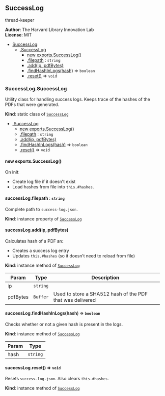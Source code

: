 <a name="utils.module_SuccessLog"></a>

## SuccessLog
thread-keeper

**Author**: The Harvard Library Innovation Lab  
**License**: MIT  

* [SuccessLog](#utils.module_SuccessLog)
    * [.SuccessLog](#utils.module_SuccessLog.SuccessLog)
        * [new exports.SuccessLog()](#new_utils.module_SuccessLog.SuccessLog_new)
        * [.filepath](#utils.module_SuccessLog.SuccessLog+filepath) : <code>string</code>
        * [.add(ip, pdfBytes)](#utils.module_SuccessLog.SuccessLog+add)
        * [.findHashInLogs(hash)](#utils.module_SuccessLog.SuccessLog+findHashInLogs) ⇒ <code>boolean</code>
        * [.reset()](#utils.module_SuccessLog.SuccessLog+reset) ⇒ <code>void</code>

<a name="utils.module_SuccessLog.SuccessLog"></a>

### SuccessLog.SuccessLog
Utility class for handling success logs. Keeps trace of the hashes of the PDFs that were generated.

**Kind**: static class of [<code>SuccessLog</code>](#utils.module_SuccessLog)  

* [.SuccessLog](#utils.module_SuccessLog.SuccessLog)
    * [new exports.SuccessLog()](#new_utils.module_SuccessLog.SuccessLog_new)
    * [.filepath](#utils.module_SuccessLog.SuccessLog+filepath) : <code>string</code>
    * [.add(ip, pdfBytes)](#utils.module_SuccessLog.SuccessLog+add)
    * [.findHashInLogs(hash)](#utils.module_SuccessLog.SuccessLog+findHashInLogs) ⇒ <code>boolean</code>
    * [.reset()](#utils.module_SuccessLog.SuccessLog+reset) ⇒ <code>void</code>

<a name="new_utils.module_SuccessLog.SuccessLog_new"></a>

#### new exports.SuccessLog()
On init:
- Create log file if it doesn't exist
- Load hashes from file into `this.#hashes`.

<a name="utils.module_SuccessLog.SuccessLog+filepath"></a>

#### successLog.filepath : <code>string</code>
Complete path to `success-log.json`.

**Kind**: instance property of [<code>SuccessLog</code>](#utils.module_SuccessLog.SuccessLog)  
<a name="utils.module_SuccessLog.SuccessLog+add"></a>

#### successLog.add(ip, pdfBytes)
Calculates hash of a PDF an:
- Creates a success log entry
- Updates `this.#hashes` (so it doesn't need to reload from file)

**Kind**: instance method of [<code>SuccessLog</code>](#utils.module_SuccessLog.SuccessLog)  

| Param | Type | Description |
| --- | --- | --- |
| ip | <code>string</code> |  |
| pdfBytes | <code>Buffer</code> | Used to store a SHA512 hash of the PDF that was delivered |

<a name="utils.module_SuccessLog.SuccessLog+findHashInLogs"></a>

#### successLog.findHashInLogs(hash) ⇒ <code>boolean</code>
Checks whether or not a given hash is present in the logs.

**Kind**: instance method of [<code>SuccessLog</code>](#utils.module_SuccessLog.SuccessLog)  

| Param | Type |
| --- | --- |
| hash | <code>string</code> | 

<a name="utils.module_SuccessLog.SuccessLog+reset"></a>

#### successLog.reset() ⇒ <code>void</code>
Resets `success-log.json`.
Also clears `this.#hashes`.

**Kind**: instance method of [<code>SuccessLog</code>](#utils.module_SuccessLog.SuccessLog)  
